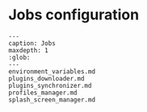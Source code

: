 # Jobs configuration

```{toctree}
---
caption: Jobs
maxdepth: 1
:glob:
---
environment_variables.md
plugins_downloader.md
plugins_synchronizer.md
profiles_manager.md
splash_screen_manager.md
```
